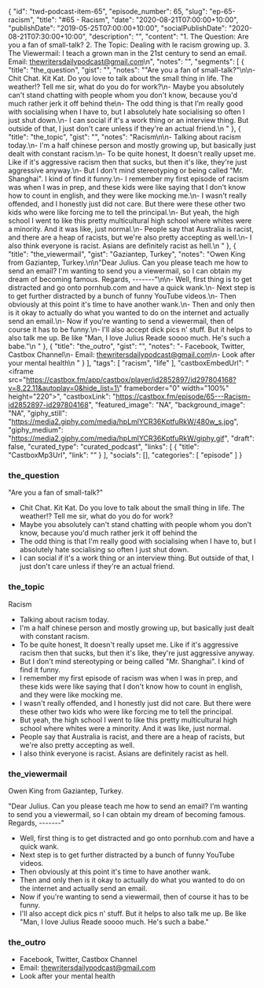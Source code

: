 {
	"id": "twd-podcast-item-65",
	"episode_number": 65,
	"slug": "ep-65-racism",
	"title": "#65 - Racism",
	"date": "2020-08-21T07:00:00+10:00",
	"publishDate": "2019-05-25T07:00:00+10:00",
	"socialPublishDate": "2020-08-21T07:30:00+10:00",
	"description": "",
	"content": "1. The Question: Are you a fan of small-talk? 2. The Topic: Dealing with le racism growing up. 3. The Viewermail: I teach a grown man in the 21st century to send an email. Email: thewritersdailypodcast@gmail.com\n",
	"notes": "",
	"segments": [
		{
			"title": "the_question",
			"gist": "",
			"notes": "\"Are you a fan of small-talk?\"\n\n- Chit Chat. Kit Kat. Do you love to talk about the small thing in life. The weather!? Tell me sir, what do you do for work?\n- Maybe you absolutely can't stand chatting with people whom you don't know, because you'd much rather jerk it off behind the\n- The odd thing is that I'm really good with socialising when I have to, but I absolutely hate socialising so often I just shut down.\n- I can social if it's a work thing or an interview thing. But outside of that, I just don't care unless if they're an actual friend.\n      "
		},
		{
			"title": "the_topic",
			"gist": "",
			"notes": "Racism\n\n- Talking about racism today.\n- I'm a half chinese person and mostly growing up, but basically just dealt with constant racism.\n- To be quite honest, It doesn't really upset me. Like if it's aggressive racism then that sucks, but then it's like, they're just aggressive anyway.\n- But I don't mind stereotyping or being called \"Mr. Shanghai\". I kind of find it funny.\n- I remember my first episode of racism was when I was in prep, and these kids were like saying that I don't know how to count in english, and they were like mocking me.\n- I wasn't really offended, and I honestly just did not care. But there were these other two kids who were like forcing me to tell the principal.\n- But yeah, the high school I went to like this pretty multicultural high school where whites were a minority. And it was like, just normal.\n- People say that Australia is racist, and there are a heap of racists, but we're also pretty accepting as well.\n- I also think everyone is racist. Asians are definitely racist as hell.\n      "
		},
		{
			"title": "the_viewermail",
			"gist": "Gaziantep, Turkey",
			"notes": "Owen King from Gaziantep, Turkey.\n\n\"Dear Julius. Can you please teach me how to send an email? I'm wanting to send you a viewermail, so I can obtain my dream of becoming famous. Regards, -------\"\n\n- Well, first thing is to get distracted and go onto pornhub.com and have a quick wank.\n- Next step is to get further distracted by a bunch of funny YouTube videos.\n- Then obviously at this point it's time to have another wank.\n- Then and only then is it okay to actually do what you wanted to do on the internet and actually send an email.\n- Now if you're wanting to send a viewermail, then of course it has to be funny.\n- I'll also accept dick pics n' stuff. But it helps to also talk me up. Be like \"Man, I love Julius Reade soooo much. He's such a babe.\"\n      "
		},
		{
			"title": "the_outro",
			"gist": "",
			"notes": "- Facebook, Twitter, Castbox Channel\n- Email: thewritersdailypodcast@gmail.com\n- Look after your mental health\n      "
		}
	],
	"tags": [
		"racism",
		"life"
	],
	"castboxEmbedUrl": "<iframe src=\"https://castbox.fm/app/castbox/player/id2852897/id297804168?v=8.22.11&autoplay=0&hide_list=1\" frameborder=\"0\" width=\"100%\" height=\"220\"></iframe>",
	"castboxLink": "https://castbox.fm/episode/65---Racism-id2852897-id297804168",
	"featured_image": "NA",
	"background_image": "NA",
	"giphy_still": "https://media2.giphy.com/media/hpLmlYCR36KptfuRkW/480w_s.jpg",
	"giphy_medium": "https://media2.giphy.com/media/hpLmlYCR36KptfuRkW/giphy.gif",
	"draft": false,
	"curated_type": "curated_podcast",
	"links": [
		{
			"title": "CastboxMp3Url",
			"link": ""
		}
	],
	"socials": [],
	"categories": [
		"episode"
	]
}

### the_question

"Are you a fan of small-talk?"

- Chit Chat. Kit Kat. Do you love to talk about the small thing in life. The weather!? Tell me sir, what do you do for work?
- Maybe you absolutely can't stand chatting with people whom you don't know, because you'd much rather jerk it off behind the
- The odd thing is that I'm really good with socialising when I have to, but I absolutely hate socialising so often I just shut down.
- I can social if it's a work thing or an interview thing. But outside of that, I just don't care unless if they're an actual friend.
      
### the_topic

Racism

- Talking about racism today.
- I'm a half chinese person and mostly growing up, but basically just dealt with constant racism.
- To be quite honest, It doesn't really upset me. Like if it's aggressive racism then that sucks, but then it's like, they're just aggressive anyway.
- But I don't mind stereotyping or being called "Mr. Shanghai". I kind of find it funny.
- I remember my first episode of racism was when I was in prep, and these kids were like saying that I don't know how to count in english, and they were like mocking me.
- I wasn't really offended, and I honestly just did not care. But there were these other two kids who were like forcing me to tell the principal.
- But yeah, the high school I went to like this pretty multicultural high school where whites were a minority. And it was like, just normal.
- People say that Australia is racist, and there are a heap of racists, but we're also pretty accepting as well.
- I also think everyone is racist. Asians are definitely racist as hell.
      
### the_viewermail

Owen King from Gaziantep, Turkey.

"Dear Julius. Can you please teach me how to send an email? I'm wanting to send you a viewermail, so I can obtain my dream of becoming famous. Regards, -------"

- Well, first thing is to get distracted and go onto pornhub.com and have a quick wank.
- Next step is to get further distracted by a bunch of funny YouTube videos.
- Then obviously at this point it's time to have another wank.
- Then and only then is it okay to actually do what you wanted to do on the internet and actually send an email.
- Now if you're wanting to send a viewermail, then of course it has to be funny.
- I'll also accept dick pics n' stuff. But it helps to also talk me up. Be like "Man, I love Julius Reade soooo much. He's such a babe."
      
### the_outro

- Facebook, Twitter, Castbox Channel
- Email: thewritersdailypodcast@gmail.com
- Look after your mental health
      
